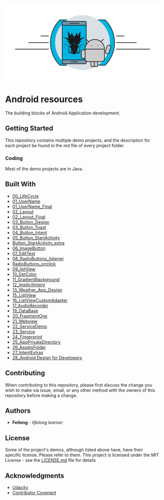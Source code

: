 ![Dragona](dragona-android.gif)

# Android resources

The building blocks of Android Application development.



## Getting Started

This repository contains multiple demo projects, and the description for each project be found in the md file of every project folder.


### Coding

Most of the demo projects are in Java.


## Built With

- [00_LifeCycle](00_LifeCycle/readme.md)
- [01_UserName](01_UserName/readme.md)
- [01_UserName_Final](01_UserName_Final/readme.md)
- [02_Layout](02_Layout/readme.md)
- [02_Layout_Final](02_Layout_Final/readme.md)
- [03_Button_Design](03_Button_Design/readme.md)
- [03_Button_Toast](03_Button_Toast/readme.md)
- [04_Button_Intent](04_Button_Intent/readme.md)
- [05_Button_StartActivity](05_Button_StartActivity/readme.md)
- [   Button_StartActivity_extra](05_Button_StartActivity_extra/readme.md)
- [06_ImageButton](06_ImageButton/readme.md)
- [07_EditText](07_EditText/readme.md)
- [08_RadioButtons_listener](08_RadioButtons_listener/readme.md)
- [   RadioButtons_onclick](08_RadioButtons_onclick/readme.md)
- [09_listView](09_listView/readme.md)
- [10_GetColor](10_GetColor/readme.md)
- [11_GradientBackground](11_GradientBackground/readme.md)
- [12_ImplicitIntent](12_ImplicitIntent/readme.md)
- [13_Weather_App_Design](13_Weather_App_Design/readme.md)
- [15_ListView](15_ListView/readme.md)
- [16_ListViewCustomAdapter](16_ListViewCustomAdapter/readme.md)
- [17_AudioRecorder](17_AudioRecorder/readme.md)
- [19_DataBase](19_DataBase/readme.md)
- [20_FragmentOne](20_FragmentOne/readme.md)
- [21_Webview](21_Webview/readme.md)
- [22_ServiceDemo](22_ServiceDemo/readme.md)
- [23_Service](23_Service/readme.md)
- [24_Fingerprint](24_Fingerprint/readme.md)
- [25_AppPrivateDirectory](25_AppPrivateDirectory/readme.md)
- [26_AssetsFolder](26_AssetsFolder/readme.md)
- [27_IntentExtras](27_IntentExtras/readme.md)
- [28_Android Design for Developers](https://github.com/dragona/ud862-samples)

## Contributing

When contributing to this repository, please first discuss the change you wish to make via issue, email, or any other method with the owners of this repository before making a change.

## Authors

* **Feilong** - *lifelong learner* 

## License

Some of the project's demos, although listed above have, have their specific license. Please refer to them.
This project is licensed under the MIT License - see the [LICENSE.md](LICENSE.md) file for details

## Acknowledgments

* [Udacity](udacity)
* [Contributor Covenant](http://contributor-covenant.org)


